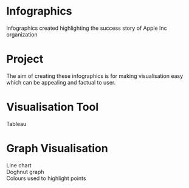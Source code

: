 # Infographics
Infographics created highlighting the success story of Apple Inc organization

# Project
The aim of creating these infographics is for making visualisation easy which can be
appealing and factual to user. 

# Visualisation Tool
Tableau 

# Graph Visualisation
Line chart  
Doghnut graph  
Colours used to highlight points


